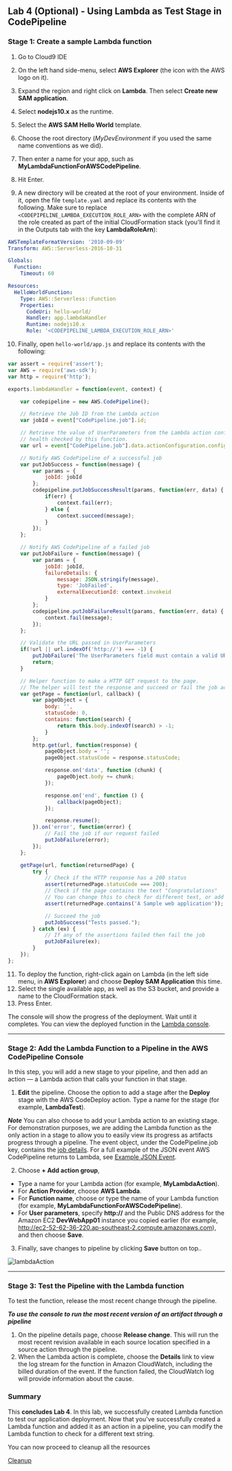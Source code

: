 
## Lab 4 (Optional) - Using Lambda as Test Stage in CodePipeline

### Stage 1: Create a sample Lambda function

1. Go to Cloud9 IDE
2. On the left hand side-menu, select **AWS Explorer** (the icon with the AWS logo on it).
3. Expand the region and right click on **Lambda**. Then select **Create new SAM application**.
4. Select **nodejs10.x** as the runtime.
5. Select the **AWS SAM Hello World** template.
6. Choose the root directory (_MyDevEnvironment_ if you used the same name conventions as we did).
7. Then enter a name for your app, such as **MyLambdaFunctionForAWSCodePipeline**.
8. Hit Enter.

9. A new directory will be created at the root of your environment. Inside of it, open the file `template.yaml` and replace its contents with the following. Make sure to replace `<CODEPIPELINE_LAMBDA_EXECUTION_ROLE_ARN>` with the complete ARN of the role created as part of the initial CloudFormation stack (you'll find it in the Outputs tab with the key **LambdaRoleArn**):

```yaml
AWSTemplateFormatVersion: '2010-09-09'
Transform: AWS::Serverless-2016-10-31

Globals:
  Function:
    Timeout: 60

Resources:
  HelloWorldFunction:
    Type: AWS::Serverless::Function
    Properties:
      CodeUri: hello-world/
      Handler: app.lambdaHandler
      Runtime: nodejs10.x
      Role: '<CODEPIPELINE_LAMBDA_EXECUTION_ROLE_ARN>'

```

10. Finally, open `hello-world/app.js` and replace its contents with the following:

```js
var assert = require('assert');
var AWS = require('aws-sdk');
var http = require('http');

exports.lambdaHandler = function(event, context) {

    var codepipeline = new AWS.CodePipeline();

    // Retrieve the Job ID from the Lambda action
    var jobId = event["CodePipeline.job"].id;

    // Retrieve the value of UserParameters from the Lambda action configuration in AWS CodePipeline, in this case a URL which will be
    // health checked by this function.
    var url = event["CodePipeline.job"].data.actionConfiguration.configuration.UserParameters;

    // Notify AWS CodePipeline of a successful job
    var putJobSuccess = function(message) {
        var params = {
            jobId: jobId
        };
        codepipeline.putJobSuccessResult(params, function(err, data) {
            if(err) {
                context.fail(err);
            } else {
                context.succeed(message);
            }
        });
    };

    // Notify AWS CodePipeline of a failed job
    var putJobFailure = function(message) {
        var params = {
            jobId: jobId,
            failureDetails: {
                message: JSON.stringify(message),
                type: 'JobFailed',
                externalExecutionId: context.invokeid
            }
        };
        codepipeline.putJobFailureResult(params, function(err, data) {
            context.fail(message);
        });
    };

    // Validate the URL passed in UserParameters
    if(!url || url.indexOf('http://') === -1) {
        putJobFailure('The UserParameters field must contain a valid URL address to test, including http:// or https://');
        return;
    }

    // Helper function to make a HTTP GET request to the page.
    // The helper will test the response and succeed or fail the job accordingly
    var getPage = function(url, callback) {
        var pageObject = {
            body: '',
            statusCode: 0,
            contains: function(search) {
                return this.body.indexOf(search) > -1;
            }
        };
        http.get(url, function(response) {
            pageObject.body = '';
            pageObject.statusCode = response.statusCode;

            response.on('data', function (chunk) {
                pageObject.body += chunk;
            });

            response.on('end', function () {
                callback(pageObject);
            });

            response.resume();
        }).on('error', function(error) {
            // Fail the job if our request failed
            putJobFailure(error);
        });
    };

    getPage(url, function(returnedPage) {
        try {
            // Check if the HTTP response has a 200 status
            assert(returnedPage.statusCode === 200);
            // Check if the page contains the text "Congratulations"
            // You can change this to check for different text, or add other tests as required
            assert(returnedPage.contains('A Sample web application'));

            // Succeed the job
            putJobSuccess("Tests passed.");
        } catch (ex) {
            // If any of the assertions failed then fail the job
            putJobFailure(ex);
        }
    });
};
```

11. To deploy the function, right-click again on Lambda (in the left side menu, in **AWS Explorer**) and choose **Deploy SAM Application** this time.
12. Select the single available app, as well as the S3 bucket, and provide a name to the CloudFormation stack.
13. Press Enter.

The console will show the progress of the deployment. Wait until it completes. You can view the deployed function in the [Lambda console](https://console.aws.amazon.com/lambda).

***

### Stage 2: Add the Lambda Function to a Pipeline in the AWS CodePipeline Console

In this step, you will add a new stage to your pipeline, and then add an action — a Lambda action that calls your function in that stage.

1. **Edit** the pipeline. Choose the option to add a stage after the **Deploy** stage with the AWS CodeDeploy action. Type a name for the stage (for example, **LambdaTest**).

**_Note_**
You can also choose to add your Lambda action to an existing stage. For demonstration purposes, we are adding the Lambda function as the only action in a stage to allow you to easily view its progress as artifacts progress through a pipeline. The event object, under the CodePipeline.job key, contains the [job details](http://docs.aws.amazon.com/codepipeline/latest/APIReference/API_JobDetails.html). For a full example of the JSON event AWS CodePipeline returns to Lambda, see [Example JSON Event](http://docs.aws.amazon.com/codepipeline/latest/userguide/actions-invoke-lambda-function.html#actions-invoke-lambda-function-json-event-example).

2. Choose **+ Add action group**,
- Type a name for your Lambda action (for example, **MyLambdaAction**).
- For **Action Provider**, choose **AWS Lambda**.
- For **Function name**, choose or type the name of your Lambda function (for example, **MyLambdaFunctionForAWSCodePipeline**).
- For **User parameters**, specify **http://** and the Public DNS address for the Amazon EC2 **DevWebApp01** instance you copied earlier (for example, http://ec2-52-62-36-220.ap-southeast-2.compute.amazonaws.com), and then choose **Save**.

3. Finally, save changes to pipeline by clicking **Save** button on top..

![lambdaAction](./img/Lab4-LambdaAction2.png)

***

### Stage 3: Test the Pipeline with the Lambda function

To test the function, release the most recent change through the pipeline.

**_To use the console to run the most recent version of an artifact through a pipeline_**

1. On the pipeline details page, choose **Release change**. This will run the most recent revision available in each source location specified in a source action through the pipeline.
2. When the Lambda action is complete, choose the **Details** link to view the log stream for the function in Amazon CloudWatch, including the billed duration of the event. If the function failed, the CloudWatch log will provide information about the cause.

### Summary

This **concludes Lab 4**. In this lab, we successfully created Lambda function to test our application deployment. Now that you've successfully created a Lambda function and added it as an action in a pipeline, you can modify the Lambda function to check for a different text string.

You can now proceed to cleanup all the resources

[Cleanup](README.md#clean-up)
